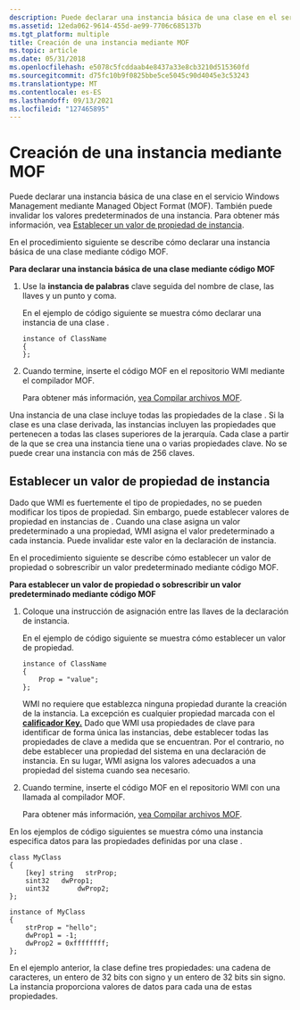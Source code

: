 ```yaml
---
description: Puede declarar una instancia básica de una clase en el servicio Windows Management mediante Managed Object Format (MOF). También puede invalidar los valores predeterminados de una instancia. Para obtener más información, vea Establecer un valor de propiedad de instancia.
ms.assetid: 12eda062-9614-455d-ae99-7706c685137b
ms.tgt_platform: multiple
title: Creación de una instancia mediante MOF
ms.topic: article
ms.date: 05/31/2018
ms.openlocfilehash: e5078c5fcddaab4e8437a33e8cb3210d515360fd
ms.sourcegitcommit: d75fc10b9f0825bbe5ce5045c90d4045e3c53243
ms.translationtype: MT
ms.contentlocale: es-ES
ms.lasthandoff: 09/13/2021
ms.locfileid: "127465895"
---
```

# <a name="creating-an-instance-using-mof"></a>Creación de una instancia mediante MOF

Puede declarar una instancia básica de una clase en el servicio Windows Management mediante Managed Object Format (MOF). También puede invalidar los valores predeterminados de una instancia. Para obtener más información, vea [Establecer un valor de propiedad de instancia](#setting-an-instance-property-value).

En el procedimiento siguiente se describe cómo declarar una instancia básica de una clase mediante código MOF.

**Para declarar una instancia básica de una clase mediante código MOF**

1.  Use la **instancia de palabras** clave seguida del nombre de clase, las llaves y un punto y coma.

    En el ejemplo de código siguiente se muestra cómo declarar una instancia de una clase .

    ```mof
    instance of ClassName
    {
    };
    ```

    

2.  Cuando termine, inserte el código MOF en el repositorio WMI mediante el compilador MOF.

    Para obtener más información, [vea Compilar archivos MOF](compiling-mof-files.md).

Una instancia de una clase incluye todas las propiedades de la clase . Si la clase es una clase derivada, las instancias incluyen las propiedades que pertenecen a todas las clases superiores de la jerarquía. Cada clase a partir de la que se crea una instancia tiene una o varias propiedades clave. No se puede crear una instancia con más de 256 claves.

## <a name="setting-an-instance-property-value"></a>Establecer un valor de propiedad de instancia

Dado que WMI es fuertemente el tipo de propiedades, no se pueden modificar los tipos de propiedad. Sin embargo, puede establecer valores de propiedad en instancias de . Cuando una clase asigna un valor predeterminado a una propiedad, WMI asigna el valor predeterminado a cada instancia. Puede invalidar este valor en la declaración de instancia.

En el procedimiento siguiente se describe cómo establecer un valor de propiedad o sobrescribir un valor predeterminado mediante código MOF.

**Para establecer un valor de propiedad o sobrescribir un valor predeterminado mediante código MOF**

1.  Coloque una instrucción de asignación entre las llaves de la declaración de instancia.

    En el ejemplo de código siguiente se muestra cómo establecer un valor de propiedad.

    ``` syntax
    instance of ClassName
    {
        Prop = "value";
    };
    ```

    WMI no requiere que establezca ninguna propiedad durante la creación de la instancia. La excepción es cualquier propiedad marcada con el [**calificador Key.**](key-qualifier.md) Dado que WMI usa propiedades de clave para identificar de forma única las instancias, debe establecer todas las propiedades de clave a medida que se encuentran. Por el contrario, no debe establecer una propiedad del sistema en una declaración de instancia. En su lugar, WMI asigna los valores adecuados a una propiedad del sistema cuando sea necesario.

2.  Cuando termine, inserte el código MOF en el repositorio WMI con una llamada al compilador MOF.

    Para obtener más información, [vea Compilar archivos MOF](compiling-mof-files.md).

En los ejemplos de código siguientes se muestra cómo una instancia especifica datos para las propiedades definidas por una clase .

``` syntax
class MyClass 
{
    [key] string   strProp;
    sint32   dwProp1;
    uint32       dwProp2;
};

instance of MyClass 
{
    strProp = "hello";
    dwProp1 = -1;
    dwProp2 = 0xffffffff;
};
```

En el ejemplo anterior, la clase define tres propiedades: una cadena de caracteres, un entero de 32 bits con signo y un entero de 32 bits sin signo. La instancia proporciona valores de datos para cada una de estas propiedades.

 

 



